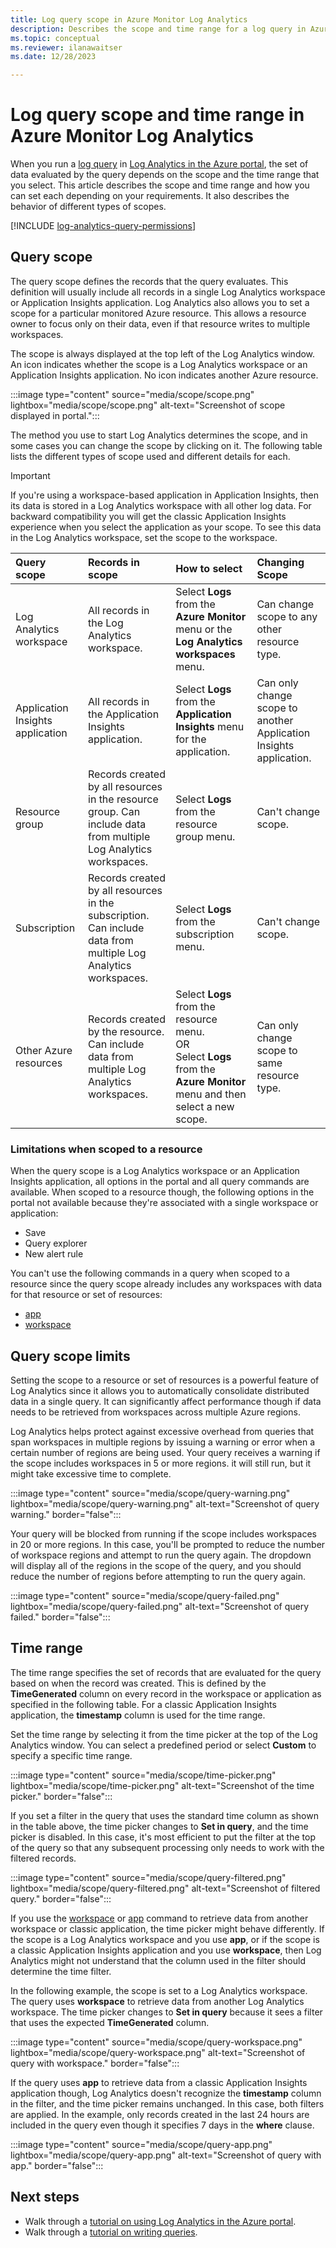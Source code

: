 ```yaml
---
title: Log query scope in Azure Monitor Log Analytics
description: Describes the scope and time range for a log query in Azure Monitor Log Analytics.
ms.topic: conceptual
ms.reviewer: ilanawaitser
ms.date: 12/28/2023

---
```


# Log query scope and time range in Azure Monitor Log Analytics
When you run a [log query](../logs/log-query-overview.md) in [Log Analytics in the Azure portal](../logs/log-analytics-tutorial.md), the set of data evaluated by the query depends on the scope and the time range that you select. This article describes the scope and time range and how you can set each depending on your requirements. It also describes the behavior of different types of scopes.

[!INCLUDE [log-analytics-query-permissions](../../../includes/log-analytics-query-permissions.md)]

## Query scope
The query scope defines the records that the query evaluates. This definition will usually include all records in a single Log Analytics workspace or Application Insights application. Log Analytics also allows you to set a scope for a particular monitored Azure resource. This allows a resource owner to focus only on their data, even if that resource writes to multiple workspaces.

The scope is always displayed at the top left of the Log Analytics window. An icon indicates whether the scope is a Log Analytics workspace or an Application Insights application. No icon indicates another Azure resource.

:::image type="content" source="media/scope/scope.png" lightbox="media/scope/scope.png" alt-text="Screenshot of scope displayed in portal.":::

The method you use to start Log Analytics determines the scope, and in some cases you can change the scope by clicking on it. The following table lists the different types of scope used and different details for each.

> [!IMPORTANT]
> If you're using a workspace-based application in Application Insights, then its data is stored in a Log Analytics workspace with all other log data. For backward compatibility you will get the classic Application Insights experience when you select the application as your scope. To see this data in the Log Analytics workspace, set the scope to the workspace.

| Query scope | Records in scope | How to select | Changing Scope |
|:---|:---|:---|:---|
| Log Analytics workspace | All records in the Log Analytics workspace. | Select **Logs** from the **Azure Monitor** menu or the **Log Analytics workspaces** menu.  | Can change scope to any other resource type. |
| Application Insights application | All records in the Application Insights application. | Select **Logs** from the **Application Insights** menu for the application. | Can only change scope to another Application Insights application. |
| Resource group | Records created by all resources in the resource group. Can include data from multiple Log Analytics workspaces. | Select **Logs** from the resource group menu. | Can't change scope.|
| Subscription | Records created by all resources in the subscription. Can include data from multiple Log Analytics workspaces. | Select **Logs** from the subscription menu.   | Can't change scope. |
| Other Azure resources | Records created by the resource. Can include data from multiple Log Analytics workspaces.  | Select **Logs** from the resource menu.<br>OR<br>Select **Logs** from the **Azure Monitor** menu and then select a new scope. | Can only change scope to same resource type. |

### Limitations when scoped to a resource

When the query scope is a Log Analytics workspace or an Application Insights application, all options in the portal and all query commands are available. When scoped to a resource though, the following options in the portal not available because they're associated with a single workspace or application:

- Save
- Query explorer
- New alert rule

You can't use the following commands in a query when scoped to a resource since the query scope already includes any workspaces with data for that resource or set of resources:

- [app](../logs/app-expression.md)
- [workspace](../logs/workspace-expression.md)
 

## Query scope limits
Setting the scope to a resource or set of resources is a powerful feature of Log Analytics since it allows you to automatically consolidate distributed data in a single query. It can significantly affect performance though if data needs to be retrieved from workspaces across multiple Azure regions.

Log Analytics helps protect against excessive overhead from queries that span workspaces in multiple regions by issuing a warning or error when a certain number of regions are being used. 
Your query receives a warning if the scope includes workspaces in 5 or more regions. it will still run, but it might take excessive time to complete.
<!-- convertborder later -->
:::image type="content" source="media/scope/query-warning.png" lightbox="media/scope/query-warning.png" alt-text="Screenshot of query warning." border="false":::

Your query will be blocked from running if the scope includes workspaces in 20 or more regions. In this case, you'll be prompted to reduce the number of workspace regions and attempt to run the query again. The dropdown will display all of the regions in the scope of the query, and you should reduce the number of regions before attempting to run the query again.
<!-- convertborder later -->
:::image type="content" source="media/scope/query-failed.png" lightbox="media/scope/query-failed.png" alt-text="Screenshot of query failed." border="false":::


## Time range
The time range specifies the set of records that are evaluated for the query based on when the record was created. This is defined by the **TimeGenerated** column on every record in the workspace or application as specified in the following table. For a classic Application Insights application, the **timestamp** column is used for the time range.


Set the time range by selecting it from the time picker at the top of the Log Analytics window.  You can select a predefined period or select **Custom** to specify a specific time range.
<!-- convertborder later -->
:::image type="content" source="media/scope/time-picker.png" lightbox="media/scope/time-picker.png" alt-text="Screenshot of the time picker." border="false":::

If you set a filter in the query that uses the standard time column as shown in the table above, the time picker changes to **Set in query**, and the time picker is disabled. In this case, it's most efficient to put the filter at the top of the query so that any subsequent processing only needs to work with the filtered records.
<!-- convertborder later -->
:::image type="content" source="media/scope/query-filtered.png" lightbox="media/scope/query-filtered.png" alt-text="Screenshot of filtered query." border="false":::

If you use the [workspace](../logs/workspace-expression.md) or [app](../logs/app-expression.md) command to retrieve data from another workspace or classic application, the time picker might behave differently. If the scope is a Log Analytics workspace and you use **app**, or if the scope is a classic Application Insights application and you use **workspace**, then Log Analytics might not understand that the column used in the filter should determine the time filter.

In the following example, the scope is set to a Log Analytics workspace.  The query uses **workspace** to retrieve data from another Log Analytics workspace. The time picker changes to **Set in query** because it sees a filter that uses the expected **TimeGenerated** column.
<!-- convertborder later -->
:::image type="content" source="media/scope/query-workspace.png" lightbox="media/scope/query-workspace.png" alt-text="Screenshot of query with workspace." border="false":::

If the query uses **app** to retrieve data from a classic Application Insights application though, Log Analytics doesn't recognize the **timestamp** column in the filter, and the time picker remains unchanged. In this case, both filters are applied. In the example, only records created in the last 24 hours are included in the query even though it specifies 7 days in the **where** clause.
<!-- convertborder later -->
:::image type="content" source="media/scope/query-app.png" lightbox="media/scope/query-app.png" alt-text="Screenshot of query with app." border="false":::

## Next steps

- Walk through a [tutorial on using Log Analytics in the Azure portal](../logs/log-analytics-tutorial.md).
- Walk through a [tutorial on writing queries](../logs/get-started-queries.md).
